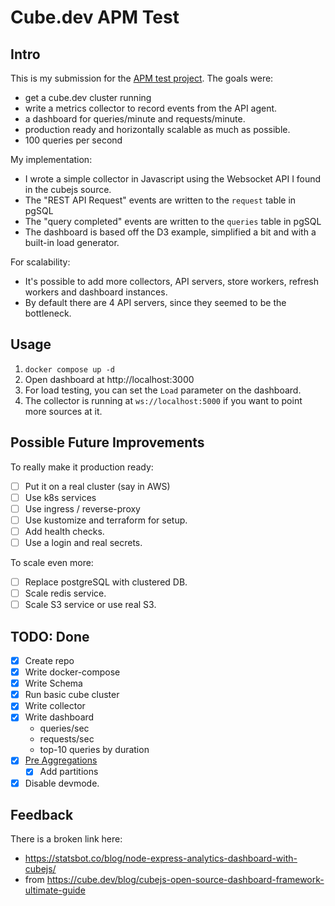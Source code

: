 # Cube.dev APM Test

## Intro

This is my submission for the [APM test project][apm]. The goals were:

- get a cube.dev cluster running
- write a metrics collector to record events from the API agent.
- a dashboard for queries/minute and requests/minute.
- production ready and horizontally scalable as much as possible.
- 100 queries per second

My implementation:
- I wrote a simple collector in Javascript using the Websocket API I found in the cubejs source.
- The "REST API Request" events are written to the `request` table in pgSQL
- The "query completed" events are written to the `queries` table in pgSQL
- The dashboard is based off the D3 example, simplified a bit and with a built-in load generator.

For scalability:
- It's possible to add more collectors, API servers, store workers, refresh workers and dashboard instances.
- By default there are 4 API servers, since they seemed to be the bottleneck.

[apm]: https://descriptive-reply-0b7.notion.site/APM-Test-Project-3955dc71b5564923b2dc380c75b49b0b

## Usage 

1. `docker compose up -d`
2. Open dashboard at http://localhost:3000
3. For load testing, you can set the `Load` parameter on the dashboard.
4. The collector is running at `ws://localhost:5000` if you want to point more sources at it.

## Possible Future Improvements

To really make it production ready:

- [ ] Put it on a real cluster (say in AWS)
- [ ] Use k8s services
- [ ] Use ingress / reverse-proxy
- [ ] Use kustomize and terraform for setup.
- [ ] Add health checks.
- [ ] Use a login and real secrets.

To scale even more:

- [ ] Replace postgreSQL with clustered DB.
- [ ] Scale redis service.
- [ ] Scale S3 service or use real S3.

## TODO: Done

- [x] Create repo
- [x] Write docker-compose
- [x] Write Schema
- [x] Run basic cube cluster
- [x] Write collector
- [x] Write dashboard
    - queries/sec
    - requests/sec
    - top-10 queries by duration 
- [x] [Pre Aggregations](https://cube.dev/docs/schema/reference/pre-aggregations)
    - [x] Add partitions
- [x] Disable devmode.

## Feedback

There is a broken link here:

- https://statsbot.co/blog/node-express-analytics-dashboard-with-cubejs/
- from https://cube.dev/blog/cubejs-open-source-dashboard-framework-ultimate-guide

